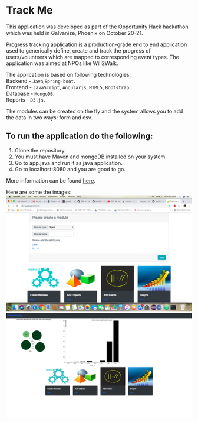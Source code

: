 # Track Me
This application was developed as part of the Opportunity Hack hackathon which was held in Galvanize, Phoenix on October 20-21.

Progress tracking application is a production-grade end to end application used to generically define, create and track the progress of users/volunteers which are mapped to corresponding event types. The application was aimed at NPOs like Will2Walk.

The application is based on following technologies: <br/>
Backend - `Java`,`Spring-boot`. <br/>
Frontend - `JavaScript`, `Angularjs`, `HTML5`, `Bootstrap`. <br/>
Database - `MongoDB`. <br/>
Reports - `D3.js`. <br/>

The modules can be created on the fly and the system allows you to add the data in two ways: form and csv.
## To run the application do the following: <br/>
1. Clone the repository.
2. You must have Maven and mongoDB installed on your system.
3. Go to app.java and run it as java application.
4. Go to localhost:8080 and you are good to go.


More information can be found [here](https://devpost.com/software/progress_tracking_team3).

Here are some the images:<br/>
![alt text](https://github.com/ripu23/Team3/blob/master/home.png) <br/>
![alt text](https://github.com/ripu23/Team3/blob/master/graph.png) <br/>
      
